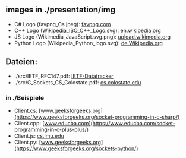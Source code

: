 ## images in ./presentation/img 
- C#  Logo (favpng_Cs.jpeg): [favpng.com](https://favpng.com/png_view/javascript-icon-c-programming-language-logo-microsoft-visual-studio-net-framework-png/3cKHRGpP)
- C++ Logo (Wikipedia\_ISO\_C++\_Logo.svg): [en.wikipedia.org](https://en.wikipedia.org/wiki/C%2B%2B)
- JS  Logo (Wikimedia_JavaScript.svg.png):  [upload.wikimedia.org](https://upload.wikimedia.org/wikipedia/commons/thumb/9/99/Unofficial_JavaScript_logo_2.svg/480px-Unofficial_JavaScript_logo_2.svg.png)
- Python Logo (Wikipedia_Python_logo.svg):  [de.Wikipedia.org](https://de.wikipedia.org/wiki/Python_(Programmiersprache))

## Dateien: 
- ./src/IETF_RFC147.pdf: [IETF-Datatracker](https://datatracker.ietf.org/doc/rfc147/)
- ./src/C_Sockets_CS_Colostate.pdf: [cs.colostate.edu](https://www.cs.colostate.edu/~gersch/cs457/CS457_tutorial1.pdf)

### in ./Beispiele 
- Client.cs: [www.geeksforgeeks.org](https://www.geeksforgeeks.org/socket-programming-in-c-sharp/)
- Client.cpp: [www.educba.com](https://www.educba.com/socket-programming-in-c-plus-plus/)
- Client.js: [cs.lmu.edu](https://cs.lmu.edu/~ray/notes/jsnetexamples/)
- Client.py: [www.geeksforgeeks.org](https://www.geeksforgeeks.org/sockets-python/)
